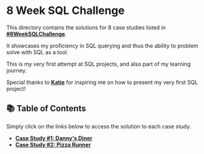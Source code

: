 # 8 Week SQL Challenge

This directory contains the solutions for 8 case studies listed in **[#8WeekSQLChallenge](https://8weeksqlchallenge.com)**.

It showcases my proficiency in SQL querying and thus the ability to problem solve with SQL as a tool.

This is my very first attempt at SQL projects, and also part of my learning journey.

Special thanks to **[Katie](https://github.com/katiehuangx)** for inspiring me on how to present my very first SQL project!

## 📚 Table of Contents

Simply click on the links below to access the solution to each case study.
- **[Case Study #1: Danny's Diner](https://github.com/nacht29/SQL/tree/main/8-week-SQL-challenge/danny_diner)**
- **[Case Study #2: Pizza Runner](https://github.com/nacht29/SQL/tree/main/8-week-SQL-challenge/pizza_runner)**